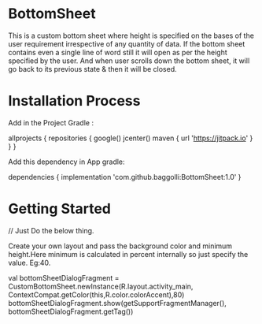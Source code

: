# BottomSheet

This is a custom bottom sheet where height is specified on the bases of the user requirement irrespective of any quantity of data. If the bottom sheet contains even a single line of word still it will open as per the height specified by the user. And when user scrolls down the bottom sheet, it will go back to its previous state & then it will be closed.

# Installation Process

Add in the Project Gradle :

allprojects {
    repositories {
        google()
        jcenter()
        maven { url 'https://jitpack.io' }
    }
}

Add this dependency in App gradle: 

dependencies {
    implementation 'com.github.baggolli:BottomSheet:1.0'
}

# Getting Started

// Just Do the below thing. 

Create your own layout and pass the background color and minimum height.Here minimum is calculated in percent internally so just specify the value. Eg:40.

val bottomSheetDialogFragment = CustomBottomSheet.newInstance(R.layout.activity_main,
        ContextCompat.getColor(this,R.color.colorAccent),80)
bottomSheetDialogFragment.show(getSupportFragmentManager(), bottomSheetDialogFragment.getTag())
